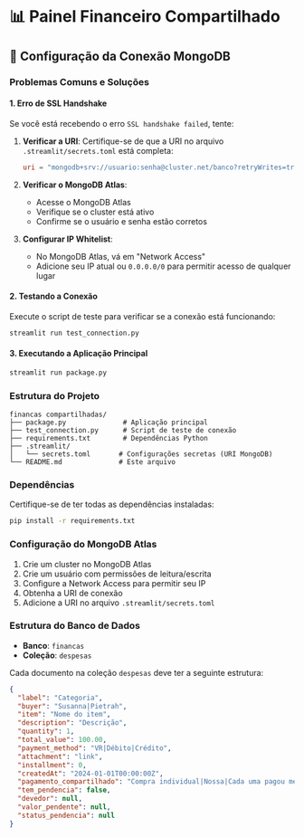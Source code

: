 # 📊 Painel Financeiro Compartilhado

## 🔧 Configuração da Conexão MongoDB

### Problemas Comuns e Soluções

#### 1. Erro de SSL Handshake
Se você está recebendo o erro `SSL handshake failed`, tente:

1. **Verificar a URI**: Certifique-se de que a URI no arquivo `.streamlit/secrets.toml` está completa:
   ```toml
   uri = "mongodb+srv://usuario:senha@cluster.net/banco?retryWrites=true&w=majority"
   ```

2. **Verificar o MongoDB Atlas**:
   - Acesse o MongoDB Atlas
   - Verifique se o cluster está ativo
   - Confirme se o usuário e senha estão corretos

3. **Configurar IP Whitelist**:
   - No MongoDB Atlas, vá em "Network Access"
   - Adicione seu IP atual ou `0.0.0.0/0` para permitir acesso de qualquer lugar

#### 2. Testando a Conexão

Execute o script de teste para verificar se a conexão está funcionando:

```bash
streamlit run test_connection.py
```

#### 3. Executando a Aplicação Principal

```bash
streamlit run package.py
```

### Estrutura do Projeto

```
financas compartilhadas/
├── package.py              # Aplicação principal
├── test_connection.py      # Script de teste de conexão
├── requirements.txt        # Dependências Python
├── .streamlit/
│   └── secrets.toml       # Configurações secretas (URI MongoDB)
└── README.md              # Este arquivo
```

### Dependências

Certifique-se de ter todas as dependências instaladas:

```bash
pip install -r requirements.txt
```

### Configuração do MongoDB Atlas

1. Crie um cluster no MongoDB Atlas
2. Crie um usuário com permissões de leitura/escrita
3. Configure a Network Access para permitir seu IP
4. Obtenha a URI de conexão
5. Adicione a URI no arquivo `.streamlit/secrets.toml`

### Estrutura do Banco de Dados

- **Banco**: `financas`
- **Coleção**: `despesas`

Cada documento na coleção `despesas` deve ter a seguinte estrutura:
```json
{
  "label": "Categoria",
  "buyer": "Susanna|Pietrah",
  "item": "Nome do item",
  "description": "Descrição",
  "quantity": 1,
  "total_value": 100.00,
  "payment_method": "VR|Débito|Crédito",
  "attachment": "link",
  "installment": 0,
  "createdAt": "2024-01-01T00:00:00Z",
  "pagamento_compartilhado": "Compra individual|Nossa|Cada uma pagou metade",
  "tem_pendencia": false,
  "devedor": null,
  "valor_pendente": null,
  "status_pendencia": null
}
``` 